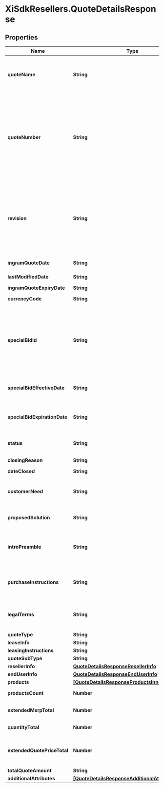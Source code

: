 # XiSdkResellers.QuoteDetailsResponse

## Properties

Name | Type | Description | Notes
------------ | ------------- | ------------- | -------------
**quoteName** | **String** | Quote Name given to quote by sales team or system generated.  Generally used as a reference to identify the quote. | [optional] 
**quoteNumber** | **String** | Unique identifier generated by Ingram Micro&#39;s CRM specific to each quote.  When applying a filter to the quoteNumber and including a partial quote number in the filter, all quotes containing any information included in the filter can be retrieved as a subset of all available customer quotes. | [optional] 
**revision** | **String** | When a quote has been revised and updated, the quote number remains the same throughout the lifecycle of the quote, however, a Revision number is updated for each revision of the quote.  The revision numbers is associated with the Unique Quote Number. | [optional] 
**ingramQuoteDate** | **String** | Date the Quote was initially Created. | [optional] 
**lastModifiedDate** | **String** | Date the Quote was last updated or modified. | [optional] 
**ingramQuoteExpiryDate** | **String** | Quote expiration date. | [optional] 
**currencyCode** | **String** | Three letter currency code. | [optional] 
**specialBidId** | **String** | Price discount identifyer to specify  a pricing discount that has been applied to the quote. If present - the priceDeviationStartDate and priceDeviationExpiryDate must be presented. Cisco refers to this as a Dart | [optional] 
**specialBidEffectiveDate** | **String** | If price discount has been applied to the quote - the starting date the discount begins. | [optional] 
**specialBidExpirationDate** | **String** | If a price discount has been applied to the quote - The date the discount expires and will no longer be applicable. | [optional] 
**status** | **String** | This refers to the primary status of the quote.  API responses will return | [optional] 
**closingReason** | **String** | Closing Reason for quote. | [optional] 
**dateClosed** | **String** |  | [optional] 
**customerNeed** | **String** | Details related to the customer&#39;s request for the quote entered by the sales representative or system generated. | [optional] 
**proposedSolution** | **String** | Ingram Micro proposed solution and summary of quote. | [optional] 
**introPreamble** | **String** | Introductory paragraph included in each quote.  Legally required - must be included when presenting the quote details. | [optional] 
**purchaseInstructions** | **String** | Purchase instructions.  Legally required - must be included when presenting the quote details. | [optional] 
**legalTerms** | **String** | Legal terms -  Legally required - must be included when presenting the quote details. | [optional] 
**quoteType** | **String** |  | [optional] 
**leaseInfo** | **String** | Lease information. | [optional] 
**leasingInstructions** | **String** | Leasing information | [optional] 
**quoteSubType** | **String** |  | [optional] 
**resellerInfo** | [**QuoteDetailsResponseResellerInfo**](QuoteDetailsResponseResellerInfo.md) |  | [optional] 
**endUserInfo** | [**QuoteDetailsResponseEndUserInfo**](QuoteDetailsResponseEndUserInfo.md) |  | [optional] 
**products** | [**[QuoteDetailsResponseProductsInner]**](QuoteDetailsResponseProductsInner.md) |  | [optional] 
**productsCount** | **Number** | Total number of products included in the quote | [optional] 
**extendedMsrpTotal** | **Number** | Total extended MSRP for all products included in the quote | [optional] 
**quantityTotal** | **Number** | Total quantity of all items in the quote. | [optional] 
**extendedQuotePriceTotal** | **Number** | Total amount of quoted price for all products in the quote including both solution products and suggested products. | [optional] 
**totalQuoteAmount** | **String** |  | [optional] 
**additionalAttributes** | [**[QuoteDetailsResponseAdditionalAttributesInner]**](QuoteDetailsResponseAdditionalAttributesInner.md) |  | [optional] 


